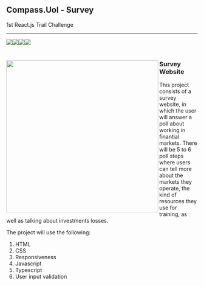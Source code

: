 ## Compass.Uol - Survey
1st React.js Trail Challenge

<hr>

<div style="display:flex;">
<img src="https://img.shields.io/badge/HTML5-E34F26?style=for-the-badge&logo=html5&logoColor=white">
<img src="https://img.shields.io/badge/CSS3-1572B6?style=for-the-badge&logo=css3&logoColor=white">
<img src="https://img.shields.io/badge/JavaScript-323330?style=for-the-badge&logo=javascript&logoColor=F7DF1E">
<img src="https://img.shields.io/badge/TypeScript-007ACC?style=for-the-badge&logo=typescript&logoColor=white">
</div>

<br>

<section display="block";>
  <div>
  <img align="left" src="https://user-images.githubusercontent.com/71787801/208960885-f6e68106-ee7b-4e50-b53b-22f1f8511230.png" style="width:400px">
  </div>
  <div>
  <h3>Survey Website</h3>
  <p>This project consists of a survey website, in which the user will answer a poll about working in finantial markets. There will be 5 to 6 poll steps where users can tell more about the markets they operate, the kind of resources they use for training, as well as talking about investments losses. </p>
  <p>The project will use the following:</p>
  <ol>
  <li>HTML</li>
  <li>CSS</li>
  <li>Responsiveness</li>
  <li>Javascript</li>
  <li>Typescript</li>
  <li>User input validation</li>
  </ol>

  </div>

</seciton>
